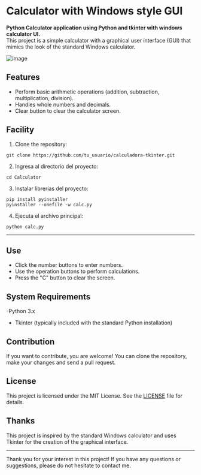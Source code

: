# Calculator with Windows style GUI
__Python Calculator application using Python and tkinter with windows calculator UI.__  
This project is a simple calculator with a graphical user interface (GUI) that mimics the look of the standard Windows calculator.


![image](https://github.com/bryandejesusrt/Calculator-Python-WindowsUI-/assets/71520172/77729ce1-1c2b-4b29-9f87-6e91209d6e0d)

## Features

- Perform basic arithmetic operations (addition, subtraction, multiplication, division).
- Handles whole numbers and decimals.
- Clear button to clear the calculator screen.

## Facility


1. Clone the repository:
```shell
git clone https://github.com/tu_usuario/calculadora-tkinter.git
```

2. Ingresa al directorio del proyecto:
```shell
cd Calculator
```
   
3. Instalar librerias del proyecto:
```shell
pip install pyinstaller
pyinstaller --onefile -w calc.py
```
4. Ejecuta el archivo principal:
```shell
python calc.py
```
---



## Use

- Click the number buttons to enter numbers.
- Use the operation buttons to perform calculations.
- Press the "C" button to clear the screen.

## System Requirements

-Python 3.x
- Tkinter (typically included with the standard Python installation)

## Contribution

If you want to contribute, you are welcome! You can clone the repository, make your changes and send a pull request.

## License

This project is licensed under the MIT License. See the [LICENSE](LICENSE) file for details.

## Thanks

This project is inspired by the standard Windows calculator and uses Tkinter for the creation of the graphical interface.

---

Thank you for your interest in this project! If you have any questions or suggestions, please do not hesitate to contact me.
